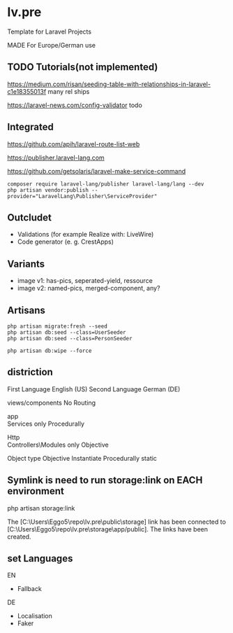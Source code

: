 # lv.pre

Template for Laravel Projects

MADE For Europe/German use

## TODO Tutorials(not implemented)

<https://medium.com/risan/seeding-table-with-relationships-in-laravel-c1e18355013f>
many rel ships

<https://laravel-news.com/config-validator>
todo

## Integrated

<https://github.com/apih/laravel-route-list-web>

<https://publisher.laravel-lang.com>

<https://github.com/getsolaris/laravel-make-service-command>

```terminal
composer require laravel-lang/publisher laravel-lang/lang --dev
php artisan vendor:publish --provider="LaravelLang\Publisher\ServiceProvider"
```

## Outcludet

- Validations (for example Realize with: LiveWire)
- Code generator (e. g. CrestApps)

## Variants

- image v1: has-pics, seperated-yield, ressource
- image v2: named-pics, merged-component, any?

## Artisans

```terminal
php artisan migrate:fresh --seed
php artisan db:seed --class=UserSeeder
php artisan db:seed --class=PersonSeeder
```

```terminal
php artisan db:wipe --force
```

## distriction

First Language English (US)
Second Language German (DE)

views/components    No Routing

app\
Services            only Procedurally

Http\
Controllers\Modules only Objective

Object type
Objective     Instantiate
Procedurally   static

## Symlink is need to run storage:link on EACH environment

php artisan storage:link

The [C:\Users\Eggo5\repo\lv.pre\public\storage] link has been connected to [C:\Users\Eggo5\repo\lv.pre\storage\app/public].
The links have been created.

## set Languages

EN

- Fallback

 DE

- Localisation
- Faker
